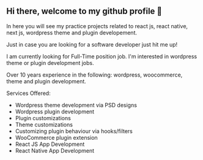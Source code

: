 ## Hi there, welcome to my github profile 👋

In here you will see my practice projects related to react js, react native, next js, wordpress theme and plugin developement.

Just in case you are looking for a software developer just hit me up!

I am currently looking for Full-Time position job. I'm interested in wordpress theme or plugin development jobs.

Over 10 years experience in the following: wordpress, woocommerce, theme and plugin development. 

Services Offered: 
* Wordpress theme development via PSD designs 
* Wordpress plugin development 
* Plugin customizations 
* Theme customizations 
* Customizing plugin behaviour via hooks/filters 
* WooCommerce plugin extension 
* React JS App Development
* React Native App Development
